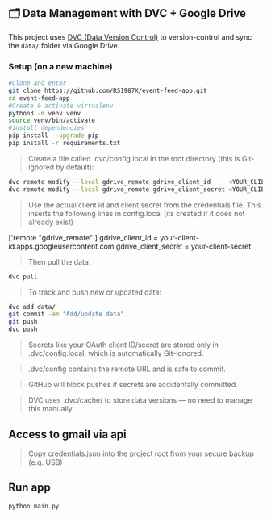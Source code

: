 ## 🗂 Data Management with DVC + Google Drive

This project uses [DVC (Data Version Control)](https://dvc.org/) to version-control and sync the `data/` folder via Google Drive.

### Setup (on a new machine)

```bash
#Clone and enter
git clone https://github.com/RS1987X/event-feed-app.git
cd event-feed-app
#Create & activate virtualenv
python3 -m venv venv
source venv/bin/activate
#install dependencies
pip install --upgrade pip
pip install -r requirements.txt
```

>Create a file called .dvc/config.local in the root directory (this is Git-ignored by default):

```bash
dvc remote modify --local gdrive_remote gdrive_client_id     <YOUR_CLIENT_ID>
dvc remote modify --local gdrive_remote gdrive_client_secret <YOUR_CLIENT_SECRET>
```

>Use the actual client id and client secret from the credentials file. This inserts the following lines in config.local (its created if it does not already exist)

['remote "gdrive_remote"']
    gdrive_client_id = your-client-id.apps.googleusercontent.com
    gdrive_client_secret = your-client-secret

>Then pull the data:

```bash
dvc pull
```

>To track and push new or updated data:

```bash
dvc add data/
git commit -am "Add/update data"
git push
dvc push
```

>Secrets like your OAuth client ID/secret are stored only in .dvc/config.local, which is automatically Git-ignored.

>.dvc/config contains the remote URL and is safe to commit.

>GitHub will block pushes if secrets are accidentally committed.

>DVC uses .dvc/cache/ to store data versions — no need to manage this manually.

## Access to gmail via api

>Copy credentials.json into the project root from your secure backup (e.g. USB)

## Run app 

```bash
python main.py
```